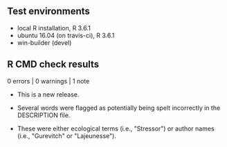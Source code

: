 ## Test environments
* local R installation, R 3.6.1
* ubuntu 16.04 (on travis-ci), R 3.6.1
* win-builder (devel)

## R CMD check results

0 errors | 0 warnings | 1 note

* This is a new release.

* Several words were flagged as potentially being spelt incorrectly in the DESCRIPTION file. 
* These were either ecological terms (i.e., "Stressor") or author names (i.e., "Gurevitch" or "Lajeunesse").
